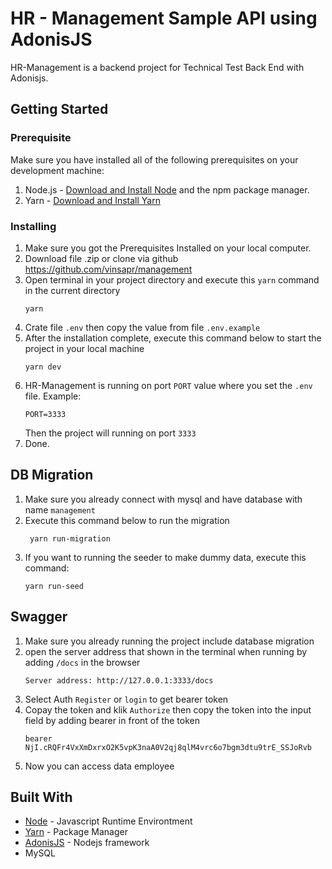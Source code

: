 # HR - Management Sample API using AdonisJS

HR-Management is a backend project for Technical Test Back End with Adonisjs.

## Getting Started
### Prerequisite

Make sure you have installed all of the following prerequisites on your development machine:

1. Node.js - [Download and Install Node](https://nodejs.org/en/download/) and the npm package manager.
2. Yarn - [Download and Install Yarn](https://classic.yarnpkg.com/en/docs/install/#windows-stable)

### Installing


1. Make sure you got the Prerequisites Installed on your local computer.
2. Download file .zip or clone via github https://github.com/vinsapr/management
3. Open terminal in your project directory and execute this `yarn` command in the current directory
    ```
    yarn
    ```
4. Crate file `.env` then copy the value from file `.env.example` 
5. After the installation complete, execute this command below to start the project in your local machine
    ```
    yarn dev
    ```
6. HR-Management is running on port `PORT` value where you set the `.env` file. Example:
    ```
    PORT=3333
    ```
    Then the project will running on port `3333`
7. Done.


## DB Migration

1. Make sure you already connect with mysql and have database with name `management`
2. Execute this command below to run the migration
    ```
     yarn run-migration
    ```
3. If you want to running the seeder to make dummy data, execute this command:
    ```
    yarn run-seed
    ```

## Swagger

1. Make sure you already running the project include database migration
2. open the server address that shown in the terminal when running by adding `/docs` in the browser
    ```
    Server address: http://127.0.0.1:3333/docs
    ```
3. Select Auth `Register` or `login` to get bearer token
4. Copay the token and klik `Authorize` then copy the token into the input field by adding bearer in front of the token
    ```
    bearer NjI.cRQFr4VxXmDxrxO2K5vpK3naA0V2qj8qlM4vrc6o7bgm3dtu9trE_SSJoRvb
    ```
5. Now you can access data employee

## Built With

- [Node](https://nodejs.org/en/) - Javascript Runtime Environtment
- [Yarn](https://classic.yarnpkg.com/en/) - Package Manager
- [AdonisJS](https://adonisjs.com/) - Nodejs framework
- MySQL
